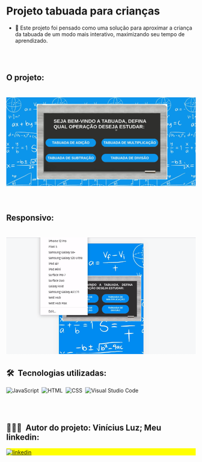 
# Projeto tabuada para crianças

- 📘 Este projeto foi pensado como uma solução para aproximar a criança da tabuada de um modo mais interativo, maximizando seu tempo de aprendizado.

<br><br>

## O projeto: 

<h1 align="center">
    <img src="Peek 24-05-2022 18-34.gif" alt="redme">
</h1>

<br>

## Responsivo:

<h1 align="center">
    <img src="Peek 24-05-2022 18-36.gif" alt="redme">
</h1>

## 🛠 &nbsp;Tecnologias utilizadas:

![JavaScript](https://img.shields.io/badge/-JavaScript-05122A?style=flat&logo=javascript)&nbsp;
![HTML](https://img.shields.io/badge/-HTML-05122A?style=flat&logo=HTML5)&nbsp;
![CSS](https://img.shields.io/badge/-CSS-05122A?style=flat&logo=CSS3&logoColor=1572B6)&nbsp;
![Visual Studio Code](https://img.shields.io/badge/-Visual%20Studio%20Code-05122A?style=flat&logo=visual-studio-code&logoColor=007ACC)&nbsp;


<br><br>

## 👨🏽‍🦲 &nbsp;Autor do projeto: Vinícius Luz; Meu linkedin:

<p align="left" style="background:yellow">
<a href="https://www.linkedin.com/in/vin%C3%ADcius-luz-212885207/" target="_blank">
  <img align="center" src="https://img.shields.io/badge/-viniciusluz-05122A?style=flat&logo=linkedin" alt="linkedin"/>
</a>
</p>


